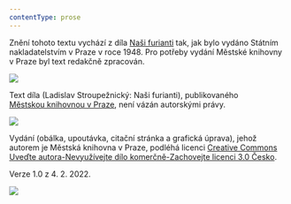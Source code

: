 ```yaml
---
contentType: prose
---
```


Znění tohoto textu vychází z díla [Naši furianti](https://aleph.nkp.cz/F/?func=direct&doc_number=000674633&local_base=CNB) tak, jak bylo vydáno Státním nakladatelstvím v Praze v roce 1948. Pro potřeby vydání Městské knihovny v Praze byl text redakčně zpracován.

![](../Images/image003.jpg)

Text díla (Ladislav Stroupežnický: Naši furianti), publikovaného [Městskou knihovnou v Praze](https://www.mlp.cz/cz/), není vázán autorskými právy.

![](../Images/image001.jpg)

Vydání (obálka, upoutávka, citační stránka a grafická úprava), jehož autorem je Městská knihovna v Praze, podléhá licenci [Creative Commons Uveďte autora-Nevyužívejte dílo komerčně-Zachovejte licenci 3.0 Česko](https://creativecommons.org/licenses/by-nc-sa/3.0/cz/).

  

Verze 1.0 z 4. 2. 2022.

![](../Images/image004.jpg)
